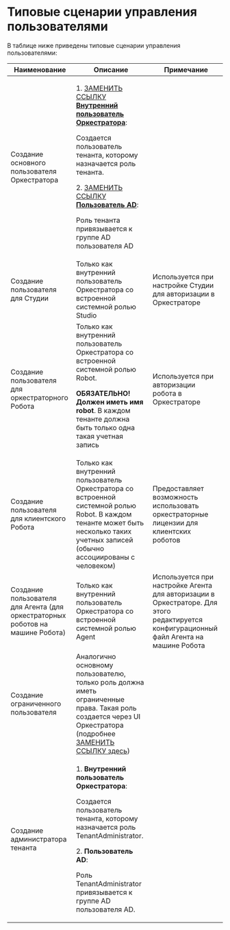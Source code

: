# Типовые сценарии управления пользователями

В таблице ниже приведены типовые сценарии управления пользователями:

| Наименование                                 | Описание                                                                                                                                                                                                        | Примечание                     | 
| -------------------------------------------- | --------------------------------------------------------------------------------------------------------------------------------------------------------------------------------------------------------------- | ------------------------------ | 
| Создание основного пользователя Оркестратора | <p> 1. [ЗАМЕНИТЬ ССЫЛКУ **Внутренний пользователь Оркестратора**](https://docs.primo-rpa.ru/primo-rpa/orchestrator/settings/users/orch-users):</p><p>Создается пользователь тенанта, которому назначается роль тенанта.</p> <p>2. [ЗАМЕНИТЬ ССЫЛКУ **Пользователь AD**](https://docs.primo-rpa.ru/primo-rpa/orchestrator/settings/users/ad-users):</p><p>Роль тенанта привязывается к группе AD пользователя AD</p>  | 
| Создание пользователя для Студии             | Только как внутренний пользователь Оркестратора со встроенной системной ролью Studio  | Используется при настройке Cтудии для авторизации в Оркестраторе |
| Создание пользователя для оркестраторного Робота | Только как внутренний  пользователь Оркестратора со встроенной системной ролью Robot. <p>**ОБЯЗАТЕЛЬНО! Должен иметь имя robot**. В каждом тенанте должна быть только одна такая учетная запись</p> | Используется при авторизации робота в Оркестраторе |
| Создание пользователя для клиентского Робота | Только как внутренний пользователь Оркестратора со встроенной системной ролью Robot. В каждом тенанте может быть несколько таких учетных записей (обычно ассоциированы с человеком) | Предоставляет возможность использовать оркестраторные лицензии для клиентских роботов |
| Создание пользователя для Агента (для оркестраторных роботов на машине Робота) | Только как внутренний  пользователь Оркестратора со встроенной системной ролью Agent | Используется при настройке Агента для авторизации в Оркестраторе. Для этого редактируется конфигурационный файл Агента на машине Робота |
| Создание ограниченного пользователя          | Аналогично основному пользователю, только роль должна иметь ограниченные права. Такая роль создается через UI Оркестратора (подробнее [ЗАМЕНИТЬ ССЫЛКУ здесь](https://docs.primo-rpa.ru/primo-rpa/orchestrator/settings/users/roles)) |
| Создание администратора тенанта              | <p>1. **Внутренний пользователь Оркестратора**:</p><p>Создается пользователь тенанта, которому назначается роль TenantAdministrator.</p> <p>2. **Пользователь AD**:</p><p>Роль TenantAdministrator привязывается к группе AD пользователя AD.</p> |
